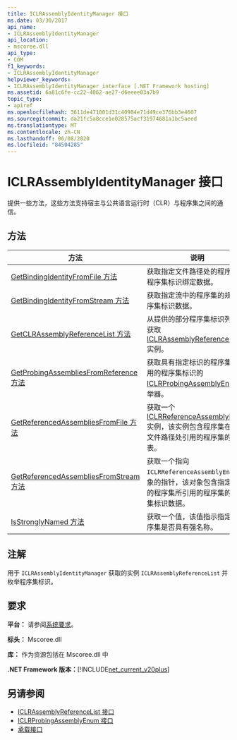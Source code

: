 ```yaml
---
title: ICLRAssemblyIdentityManager 接口
ms.date: 03/30/2017
api_name:
- ICLRAssemblyIdentityManager
api_location:
- mscoree.dll
api_type:
- COM
f1_keywords:
- ICLRAssemblyIdentityManager
helpviewer_keywords:
- ICLRAssemblyIdentityManager interface [.NET Framework hosting]
ms.assetid: 6a81c6fe-cc22-4062-ae27-d6eeee03a7b9
topic_type:
- apiref
ms.openlocfilehash: 3611de471001d31c40984e71d49ce376bb3e4607
ms.sourcegitcommit: da21fc5a8cce1e028575acf31974681a1bc5aeed
ms.translationtype: MT
ms.contentlocale: zh-CN
ms.lasthandoff: 06/08/2020
ms.locfileid: "84504285"
---
```

# <a name="iclrassemblyidentitymanager-interface"></a>ICLRAssemblyIdentityManager 接口
提供一些方法，这些方法支持宿主与公共语言运行时（CLR）与程序集之间的通信。  
  
## <a name="methods"></a>方法  
  
|方法|说明|  
|------------|-----------------|  
|[GetBindingIdentityFromFile 方法](iclrassemblyidentitymanager-getbindingidentityfromfile-method.md)|获取指定文件路径处的程序集的程序集标识绑定数据。|  
|[GetBindingIdentityFromStream 方法](iclrassemblyidentitymanager-getbindingidentityfromstream-method.md)|获取指定流中的程序集的规范程序集标识数据。|  
|[GetCLRAssemblyReferenceList 方法](iclrassemblyidentitymanager-getclrassemblyreferencelist-method.md)|从提供的部分程序集标识列表中获取[ICLRAssemblyReferenceList](iclrassemblyreferencelist-interface.md)实例。|  
|[GetProbingAssembliesFromReference 方法](iclrassemblyidentitymanager-getprobingassembliesfromreference-method.md)|获取具有指定标识的程序集所引用的程序集标识的[ICLRProbingAssemblyEnum](iclrprobingassemblyenum-interface.md)枚举器。|  
|[GetReferencedAssembliesFromFile 方法](iclrassemblyidentitymanager-getreferencedassembliesfromfile-method.md)|获取一个[ICLRReferenceAssemblyEnum](iclrreferenceassemblyenum-interface.md)实例，该实例包含程序集在指定文件路径处引用的程序集的列表。|  
|[GetReferencedAssembliesFromStream 方法](iclrassemblyidentitymanager-getreferencedassembliesfromstream-method.md)|获取一个指向 `ICLRReferenceAssemblyEnum` 对象的指针，该对象包含指定流中的程序集所引用的程序集的程序集标识数据。|  
|[IsStronglyNamed 方法](iclrassemblyidentitymanager-isstronglynamed-method.md)|获取一个值，该值指示指定的程序集是否具有强名称。|  
  
## <a name="remarks"></a>注解  
 用于 `ICLRAssemblyIdentityManager` 获取的实例 `ICLRAssemblyReferenceList` 并枚举程序集标识。  
  
## <a name="requirements"></a>要求  
 **平台：** 请参阅[系统要求](../../get-started/system-requirements.md)。  
  
 **标头：** Mscoree.dll  
  
 **库：** 作为资源包括在 Mscoree.dll 中  
  
 **.NET Framework 版本：**[!INCLUDE[net_current_v20plus](../../../../includes/net-current-v20plus-md.md)]  
  
## <a name="see-also"></a>另请参阅

- [ICLRAssemblyReferenceList 接口](iclrassemblyreferencelist-interface.md)
- [ICLRProbingAssemblyEnum 接口](iclrprobingassemblyenum-interface.md)
- [承载接口](hosting-interfaces.md)
